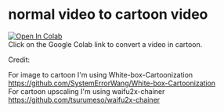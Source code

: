 # normal video to cartoon video
[![Open In Colab](https://colab.research.google.com/assets/colab-badge.svg)](https://colab.research.google.com/github/bmox/normal-video-to-cartoon-video/blob/main/normal_video_to_cartoon_converter.ipynb) 
<br>
Click on the Google Colab link to convert a video in cartoon.

Credit:

For image to  cartoon I'm using White-box-Cartoonization <br>
https://github.com/SystemErrorWang/White-box-Cartoonization <br>
For cartoon upscaling I'm using waifu2x-chainer    <br>
https://github.com/tsurumeso/waifu2x-chainer  <br>
